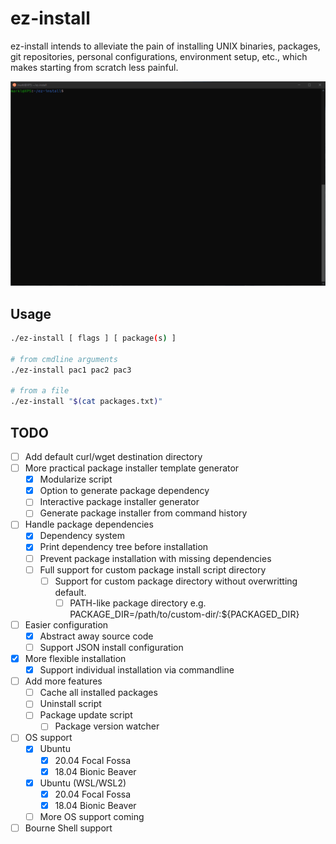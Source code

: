 # ez-install

ez-install intends to alleviate the pain of installing UNIX binaries, packages,
git repositories, personal configurations, environment setup, etc., which makes
starting from scratch less painful.

![Demo](./demo.gif)

## Usage

```sh
./ez-install [ flags ] [ package(s) ]

# from cmdline arguments
./ez-install pac1 pac2 pac3

# from a file
./ez-install "$(cat packages.txt)"
```

## TODO

- [ ] Add default curl/wget destination directory
- [ ] More practical package installer template generator
  - [X] Modularize script
  - [X] Option to generate package dependency
  - [ ] Interactive package installer generator
  - [ ] Generate package installer from command history
- [ ] Handle package dependencies
  - [X] Dependency system
  - [X] Print dependency tree before installation
  - [ ] Prevent package installation with missing dependencies
  - [ ] Full support for custom package install script directory
    - [ ] Support for custom package directory without overwritting default.
      - [ ] PATH-like package directory e.g. PACKAGE_DIR=/path/to/custom-dir/:${PACKAGED_DIR}
- [ ] Easier configuration
  - [X] Abstract away source code
  - [ ] Support JSON install configuration
- [X] More flexible installation
  - [X] Support individual installation via commandline
- [ ] Add more features
  - [ ] Cache all installed packages
  - [ ] Uninstall script
  - [ ] Package update script
    - [ ] Package version watcher
- [ ] OS support
  - [x] Ubuntu
    - [x] 20.04 Focal Fossa
    - [x] 18.04 Bionic Beaver
  - [x] Ubuntu (WSL/WSL2)
    - [x] 20.04 Focal Fossa
    - [x] 18.04 Bionic Beaver
  - [ ] More OS support coming
- [ ] Bourne Shell support
